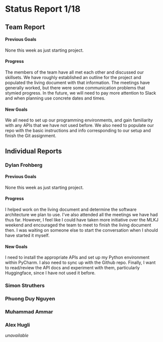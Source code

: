 # Status Report 1/18
## Team Report
#### Previous Goals
None this week as just starting project.
#### Progress
The members of the team have all met each other and discussed our skillsets. We have roughly established an outline for the project and populated the living document with that information. The meetings have generally worked, but there were some communication problems that stymied progress. In the future, we will need to pay more attention to Slack and when planning use concrete dates and times.
#### New Goals
We all need to set up our programming environments, and gain familiarity with any APIs that we have not used before. We also need to populate our repo with the basic instructions and info corresponding to our setup and finish the Git assignment.

## Individual Reports
### Dylan Frohberg
#### Previous Goals
None this week as just starting project.
#### Progress
I helped work on the living document and determine the software architecture we plan to use. I've also attended all the meetings we have had thus far. However, I feel like I could have taken more initiative over the MLKJ weekend and encouraged the team to meet to finish the living document then. I was waiting on someone else to start the conversation when I should have started it myself.
#### New Goals
I need to install the appropriate APIs and set up my Python environment within PyCharm. I also need to sync up with the Github repo. Finally, I want to read/review the API docs and experiment with them, particularly Huggingface, since I have not used it before.
### Simon Struthers

### Phuong Duy Nguyen

### Muhammad Ammar

### Alex Hugli
*unavailable*


